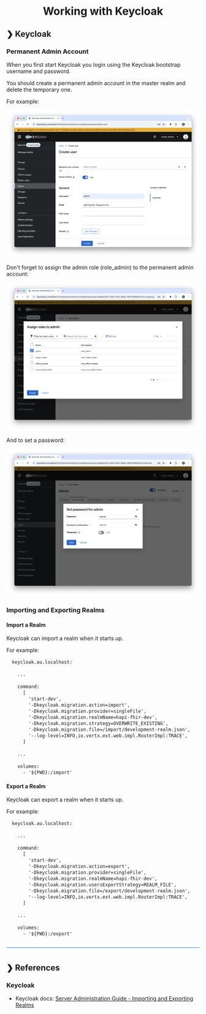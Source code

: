 <h1 align="center">Working with Keycloak</h1>

## ❯ Keycloak

### Permanent Admin Account

When you first start Keycloak you login using the Keycloak bootstrap username and password.

You should create a permanent admin account in the master realm and delete the temporary one.

For example:

<p align="center">
  <img src="./keycloak-create-admin-user.png" alt="Create Admin user"/>
</p>

Don't forget to assign the admin role (role_admin) to the permanent admin account:

<p align="center">
  <img src="./keycloak-assign-role-to-admin.png" alt="Assign role to Admin user"/>
</p>

And to set a password:

<p align="center">
  <img src="./keycloak-set-password-for-admin.png" alt="Set a password for the Admin user"/>
</p>

### Importing and Exporting Realms

#### Import a Realm

Keycloak can import a realm when it starts up.

For example:

```
  keycloak.au.localhost:

    ...
    
    command:
      [
        'start-dev',
        '-Dkeycloak.migration.action=import',
        '-Dkeycloak.migration.provider=singleFile',
        '-Dkeycloak.migration.realmName=hapi-fhir-dev',
        '-Dkeycloak.migration.strategy=OVERWRITE_EXISTING',
        '-Dkeycloak.migration.file=/import/development-realm.json',
        '--log-level=INFO,io.vertx.ext.web.impl.RouterImpl:TRACE',
      ]
      
    ...
      
    volumes:
      - '${PWD}:/import'
```

#### Export a Realm

Keycloak can export a realm when it starts up.

For example:

```
  keycloak.au.localhost:

    ...
    
    command:
      [
        'start-dev',
        '-Dkeycloak.migration.action=export',
        '-Dkeycloak.migration.provider=singleFile',
        '-Dkeycloak.migration.realmName=hapi-fhir-dev',
        '-Dkeycloak.migration.usersExportStrategy=REALM_FILE',
        '-Dkeycloak.migration.file=/export/development-realm.json',
        '--log-level=INFO,io.vertx.ext.web.impl.RouterImpl:TRACE',
      ]
      
    ...
      
    volumes:
      - '${PWD}:/export'
```

![divider](../../divider.png)

## ❯ References

### Keycloak

* Keycloak docs: [Server Administration Guide - Importing and Exporting Realms](https://www.keycloak.org/server/importExport)

